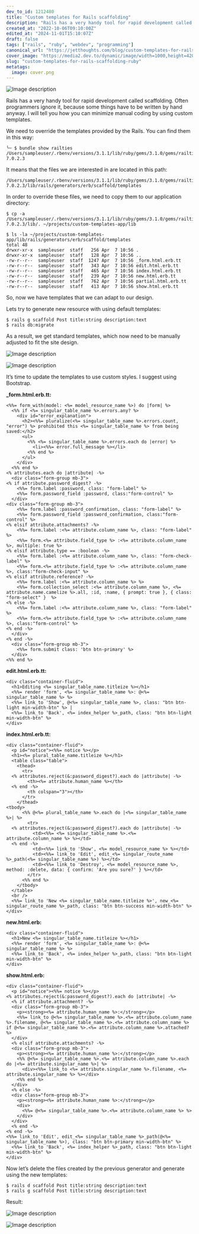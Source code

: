 ```yaml
---
dev_to_id: 1212480
title: "Custom templates for Rails scaffolding"
description: "Rails has a very handy tool for rapid development called scaffolding. Often programmers ignore it,..."
created_at: "2022-10-06T09:10:00Z"
edited_at: "2024-11-01T15:10:07Z"
draft: false
tags: ["rails", "ruby", "webdev", "programming"]
canonical_url: "https://jetthoughts.com/blog/custom-templates-for-rails-scaffolding-ruby/"
cover_image: "https://media2.dev.to/dynamic/image/width=1000,height=420,fit=cover,gravity=auto,format=auto/https%3A%2F%2Fdev-to-uploads.s3.amazonaws.com%2Fuploads%2Farticles%2Fq6bpz5jztjno002mo3mg.png"
slug: "custom-templates-for-rails-scaffolding-ruby"
metatags:
  image: cover.png
---
```


![Image description](file_0.png)

Rails has a very handy tool for rapid development called scaffolding. Often programmers ignore it, because some things have to be written by hand anyway. I will tell you how you can minimize manual coding by using custom templates.

We need to override the templates provided by the Rails. You can find them in this way:

```
╰─ $ bundle show railties
/Users/sampleuser/.rbenv/versions/3.1.1/lib/ruby/gems/3.1.0/gems/railties-7.0.2.3
```

It means that the files we are interested in are located in this path:

```
/Users/sampleuser/.rbenv/versions/3.1.1/lib/ruby/gems/3.1.0/gems/railties-7.0.2.3/lib/rails/generators/erb/scaffold/templates
```

In order to override these files, we need to copy them to our application directory:

```
$ cp -a /Users/sampleuser/.rbenv/versions/3.1.1/lib/ruby/gems/3.1.0/gems/railties-7.0.2.3/lib/. ~/projects/custom-templates-app/lib
```

```
$ ls -la ~/projects/custom-templates-app/lib/rails/generators/erb/scaffold/templates
total 48
drwxr-xr-x  sampleuser  staff   256 Apr  7 10:56 .
drwxr-xr-x  sampleuser  staff   128 Apr  7 10:56 ..
-rw-r--r--  sampleuser  staff  1247 Apr  7 10:56 _form.html.erb.tt
-rw-r--r--  sampleuser  staff   343 Apr  7 10:56 edit.html.erb.tt
-rw-r--r--  sampleuser  staff   465 Apr  7 10:56 index.html.erb.tt
-rw-r--r--  sampleuser  staff   239 Apr  7 10:56 new.html.erb.tt
-rw-r--r--  sampleuser  staff   762 Apr  7 10:56 partial.html.erb.tt
-rw-r--r--  sampleuser  staff   413 Apr  7 10:56 show.html.erb.tt
```

So, now we have templates that we can adapt to our design.

Lets try to generate new resource with using default templates:
```
$ rails g scaffold Post title:string description:text
$ rails db:migrate
```
As a result, we get standard templates, which now need to be manually adjusted to fit the site design.

![Image description](file_1.png)

![Image description](file_2.png)

It’s time to update the templates to use custom styles. I suggest using Bootstrap.

**_form.html.erb.tt:**
```
<%%= form_with(model: <%= model_resource_name %>) do |form| %>
  <%% if <%= singular_table_name %>.errors.any? %>
    <div id="error_explanation">
      <h2><%%= pluralize(<%= singular_table_name %>.errors.count, "error") %> prohibited this <%= singular_table_name %> from being saved:</h2>
      <ul>
        <%% <%= singular_table_name %>.errors.each do |error| %>
          <li><%%= error.full_message %></li>
        <%% end %>
      </ul>
    </div>
  <%% end %>
<% attributes.each do |attribute| -%>
  <div class="form-group mb-3">
<% if attribute.password_digest? -%>
    <%%= form.label :password, class: "form-label" %>
    <%%= form.password_field :password, class:"form-control" %>
  </div>
<div class="form-group mb-3">
    <%%= form.label :password_confirmation, class: "form-label" %>
    <%%= form.password_field :password_confirmation, class:"form-control" %>
<% elsif attribute.attachments? -%>
    <%%= form.label :<%= attribute.column_name %>, class: "form-label" %>
    <%%= form.<%= attribute.field_type %> :<%= attribute.column_name %>, multiple: true %>
<% elsif attribute.type == :boolean -%>
    <%%= form.label :<%= attribute.column_name %>, class: "form-check-label" %>
    <%%= form.<%= attribute.field_type %> :<%= attribute.column_name %>, class:"form-check-input" %>
<% elsif attribute.reference? -%>
    <%%= form.label :<%= attribute.column_name %> %>
    <%%= form.collection_select :<%= attribute.column_name %>, <%= attribute.name.camelize %>.all, :id, :name, { prompt: true }, { class: "form-select" }  %>
<% else -%>
    <%%= form.label :<%= attribute.column_name %>, class: "form-label" %>
    <%%= form.<%= attribute.field_type %> :<%= attribute.column_name %>, class:"form-control" %>
<% end -%>
  </div>
<% end -%>
  <div class="form-group mb-3">
    <%%= form.submit class: 'btn btn-primary' %>
  </div>
<%% end %>
```
**edit.html.erb.tt:**
```
<div class="container-fluid">
  <h1>Editing <%= singular_table_name.titleize %></h1>
  <%%= render 'form', <%= singular_table_name %>: @<%= singular_table_name %> %>
  <%%= link_to 'Show', @<%= singular_table_name %>, class: "btn btn-light min-width-btn" %> |
  <%%= link_to 'Back', <%= index_helper %>_path, class: "btn btn-light min-width-btn" %>
</div>
```
**index.html.erb.tt:**
```
<div class="container-fluid">
  <p id="notice"><%%= notice %></p>
  <h1><%= plural_table_name.titleize %></h1>
  <table class="table">
    <thead>
      <tr>
  <% attributes.reject(&:password_digest?).each do |attribute| -%>
        <th><%= attribute.human_name %></th>
  <% end -%>
        <th colspan="3"></th>
      </tr>
    </thead>
<tbody>
      <%% @<%= plural_table_name %>.each do |<%= singular_table_name %>| %>
        <tr>
  <% attributes.reject(&:password_digest?).each do |attribute| -%>
          <td><%%= <%= singular_table_name %>.<%= attribute.column_name %> %></td>
  <% end -%>
          <td><%%= link_to 'Show', <%= model_resource_name %> %></td>
          <td><%%= link_to 'Edit', edit_<%= singular_route_name %>_path(<%= singular_table_name %>) %></td>
          <td><%%= link_to 'Destroy', <%= model_resource_name %>, method: :delete, data: { confirm: 'Are you sure?' } %></td>
        </tr>
      <%% end %>
    </tbody>
  </table>
  <br />
  <%%= link_to 'New <%= singular_table_name.titleize %>', new_<%= singular_route_name %>_path, class: "btn btn-success min-width-btn" %>
</div>
```
**new.html.erb:**
```
<div class="container-fluid">
  <h1>New <%= singular_table_name.titleize %></h1>
  <%%= render 'form', <%= singular_table_name %>: @<%= singular_table_name %> %>
  <%%= link_to 'Back', <%= index_helper %>_path, class: "btn btn-light min-width-btn" %>
</div>
```
**show.html.erb:**
```
<div class="container-fluid">
  <p id="notice"><%%= notice %></p>
<% attributes.reject(&:password_digest?).each do |attribute| -%>
  <% if attribute.attachment? -%>
  <div class="form-group mb-3">
    <p><strong><%= attribute.human_name %>:</strong></p>
    <%%= link_to @<%= singular_table_name %>.<%= attribute.column_name %>.filename, @<%= singular_table_name %>.<%= attribute.column_name %> if @<%= singular_table_name %>.<%= attribute.column_name %>.attached? %>
  </div>
  <% elsif attribute.attachments? -%>
  <div class="form-group mb-3">
    <p><strong><%= attribute.human_name %>:</strong></p>
    <%% @<%= singular_table_name %>.<%= attribute.column_name %>.each do |<%= attribute.singular_name %>| %>
      <div><%%= link_to <%= attribute.singular_name %>.filename, <%= attribute.singular_name %> %></div>
    <%% end %>
  </div>
  <% else -%>
  <div class="form-group mb-3">
    <p><strong><%= attribute.human_name %>:</strong></p>
    <div>
      <%%= @<%= singular_table_name %>.<%= attribute.column_name %> %>
    </div>
  </div>
  <% end -%>
<% end -%>
<%%= link_to 'Edit', edit_<%= singular_table_name %>_path(@<%= singular_table_name %>), class: "btn btn-primary min-width-btn" %>
  <%%= link_to 'Back', <%= index_helper %>_path, class: "btn btn-light min-width-btn" %>
</div>
```
Now let’s delete the files created by the previous generator and generate using the new templates:
```
$ rails d scaffold Post title:string description:text
$ rails g scaffold Post title:string description:text
```
Result:

![Image description](file_3.png)

![Image description](file_4.png)





